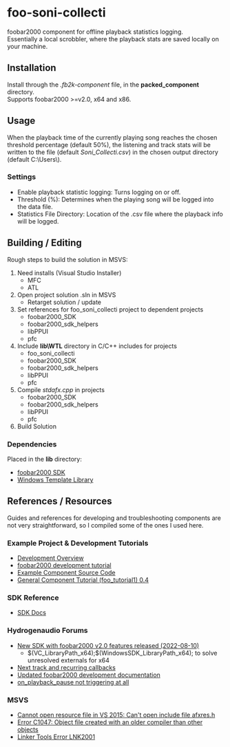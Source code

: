 # foo-soni-collecti
foobar2000 component for offline playback statistics logging. <br/>
Essentially a local scrobbler, where the playback stats are saved locally on your machine.

## Installation
Install through the *.fb2k-component* file, in the **packed_component** directory.<br/>
Supports foobar2000 >=v2.0, x64 and x86.

## Usage
When the playback time of the currently playing song reaches the chosen 
threshold percentage (default 50%), the listening and track stats will be 
written to the file (default *Soni_Collecti.csv*) in the chosen output directory (default C:\Users\\).

### Settings
* Enable playback statistic logging: Turns logging on or off.
* Threshold (%): Determines when the playing song will be logged into the data file.
* Statistics File Directory: Location of the .csv file where the playback info will be logged.


## Building / Editing
Rough steps to build the solution in MSVS:
1. Need installs (Visual Studio Installer)
	* MFC
	* ATL
2. Open project solution .sln in MSVS
	* Retarget solution / update
3. Set references for foo_soni_collecti project to dependent projects
	* foobar2000_SDK
	* foobar2000_sdk_helpers
	* libPPUI
	* pfc
4. Include **lib\WTL** directory in C/C++ includes for projects
	* foo_soni_collecti
	* foobar2000_SDK
	* foobar2000_sdk_helpers
	* libPPUI
	* pfc
5. Compile *stdafx.cpp* in projects
	* foobar2000_SDK
	* foobar2000_sdk_helpers
	* libPPUI
	* pfc
6. Build Solution

### Dependencies
Placed in the **lib** directory:
* [foobar2000 SDK](https://www.foobar2000.org/SDK)
* [Windows Template Library](https://sourceforge.net/projects/wtl/files/)

## References / Resources
Guides and references for developing and troubleshooting components are not very straightforward, so I compiled some of the ones I used here.

### Example Project & Development Tutorials
* [Development Overview](https://wiki.hydrogenaud.io/index.php?title=Foobar2000:Development:Overview)
* [foobar2000 development tutorial](https://yirkha.fud.cz/tmp/496351ef.tutorial-draft.html)
* [Example Component Source Code](https://github.com/Chocobo1/fb2k_example)
* [General Component Tutorial (foo_tutorial1) 0.4](https://foosion.foobar2000.org/components/?id=tutorial1&version=0.4)
 
### SDK Reference
* [SDK Docs](https://chocobo1.github.io/fb2k_doc/SDK-2015-08-03/doxygen/index.html)

### Hydrogenaudio Forums
* [New SDK with foobar2000 v2.0 features released (2022-08-10)](https://hydrogenaud.io/index.php/topic,122761.25.html)
	* \$(VC_LibraryPath_x64);\$(WindowsSDK_LibraryPath_x64); to solve unresolved externals for x64 
* [Next track and recurring callbacks](https://hydrogenaud.io/index.php/topic,65973.0.html)
* [Updated foobar2000 development documentation](https://hydrogenaud.io/index.php/topic,122602.0.html)
* [on_playback_pause not triggering at all](https://hydrogenaud.io/index.php/topic,124217.0.html)

### MSVS
* [Cannot open resource file in VS 2015: Can't open include file afxres.h](https://stackoverflow.com/questions/35436654/cannot-open-resource-file-in-vs-2015-cant-open-include-file-afxres-h)
* [Error C1047: Object file created with an older compiler than other objects](https://stackoverflow.com/questions/837073/error-c1047-object-file-created-with-an-older-compiler-than-other-objects)
* [Linker Tools Error LNK2001](https://learn.microsoft.com/en-us/cpp/error-messages/tool-errors/linker-tools-error-lnk2001?view=msvc-170)

